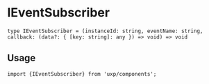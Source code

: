 # IEventSubscriber









```tsx
type IEventSubscriber = (instanceId: string, eventName: string, callback: (data?: { [key: string]: any }) => void) => void
```

## Usage



```tsx
import {IEventSubscriber} from 'uxp/components';
```

